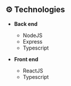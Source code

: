 
## ⚙ Technologies
  - **Back end**
    - NodeJS
    - Express
    - Typescript
  
  - **Front end**
    - ReactJS
    - Typescript



